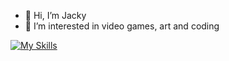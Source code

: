 - 👋 Hi, I’m Jacky
- 👀 I’m interested in video games, art and coding

[![My Skills](https://skillicons.dev/icons?i=dart,java,py)](https://skillicons.dev)
